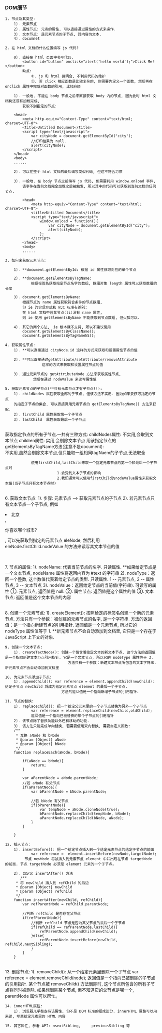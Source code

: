 ### DOM细节

	1. 节点及其类型:
		1). 元素节点
		2). 属性节点: 元素的属性, 可以直接通过属性的方式来操作. 
		3). 文本节点: 是元素节点的子节点, 其内容为文本. 
		4).	documnet
		
	2. 在 html 文档的什么位置编写 js 代码?
		
		0). 直接在 html 页面中书写代码.
			<button id="button" onclick="alert('hello world');">Click Me!</button>
			缺点: 
				①. js 和 html 强耦合, 不利用代码的维护
				②. 若 click 相应函数是比较复杂的, 则需要先定义一个函数, 然后再在 onclick 属性中完成对函数的引用, 比较麻烦
	
		1). 一般地, 不能在 body 节点之前来直接获取 body 内的节点, 因为此时 html 文档树还没有加载完成, 
		    获取不到指定的节点:
		
		<head>
			<meta http-equiv="Content-Type" content="text/html; charset=UTF-8">
			<title>Untitled Document</title>
			<script type="text/javascript">
				var cityNode = document.getElementById("city");
				//打印结果为 null.
				alert(cityNode);
			</script>
		</head>
		<body>
		......
		
		2). 可以在整个 html 文档的最后编写类似代码, 但这不符合习惯
		
		3). 一般地, 在 body 节点之前编写 js 代码, 但需要利用 window.onload 事件,　
		    该事件在当前文档完全加载之后被触发, 所以其中的代码可以获取到当前文档的任何节点.
		    
		    <head>
				<meta http-equiv="Content-Type" content="text/html; charset=UTF-8">
				<title>Untitled Document</title>
				<script type="text/javascript">
					window.onload = function(){
						var cityNode = document.getElementById("city");
						alert(cityNode);
					};
				</script>
			</head>
			<body>
			......
	
	3. 如何来获取元素节点:
	
		1). **document.getElementById: 根据 id 属性获取对应的单个节点
	
		2). **document.getElementsByTagName: 
				根据标签名获取指定节点名字的数组, 数组对象 length 属性可以获取数组的长度
	
		3). document.getElementsByName: 
			根据节点的 name 属性获取符合条件的节点数组, 
			但 ie 的实现方式和 W3C 标准有差别: 
			在 html 文档中若某节点(li)没有 name 属性,　
			则 ie 使用 getElementsByName 不能获取到节点数组, 但火狐可以. 
	
		4). 其它的两个方法,　ie 根本就不支持, 所以不建议使用  
			document.getElementsByClassName();
			document.getElementsByTagNameNS();
		
	4. 获取属性节点:
		1). **可以直接通过 cityNode.id 这样的方式来获取和设置属性节点的值
		
		2). **可以直接通过getAttribute/setAttribute/removeAttribute
					 这样的方式来获取和设置属性节点的值
	
		3). 通过元素节点的 getAttributeNode 方法来获取属性节点,
		         然后在通过 nodeValue 来读写属性值 
		
	5. 获取元素节点的子节点(**只有元素节点才有子节点!!):
		1). childNodes 属性获取全部的子节点, 但该方法不实用. 因为如果要获取指定的节点
		的指定子节点的集合, 可以直接调用元素节点的 getElementsByTagName() 方法来获取. 
		2). firstChild 属性获取第一个子节点
		3). lastChild  属性获取最后一个子节点	


​		
			获取指定节点的所有子节点.一共有三种方式:
					childNodes属性:
							不实用,会取到文本节点
						children属性: 
							实用,会剔除文本节点
					用该指定节点的getElementsByTagName方法(注意不是document):	
							不实用,虽然会剔除文本节点,但只能取一组相同tagNaem的子节点,无法取全
													
				使用firstChild,lastChild来取一个指定元素节点的第一个和最后一个子节点时
							1.会受到文本子节点的影响
							2.我们通常可以使用firstChild的nodeValue属性来获取文本值(当子节点只有文本节点时)


​		
	6. 获取文本节点:
		1). 步骤: 元素节点 --> 获取元素节点的子节点
		2). 若元素节点只有文本节点一个子节点, 
		例如 <li id="bj" name="BeiJing">北京</li>, <p>你喜欢哪个城市?</p>, 
		可以先获取到指定的元素节点 eleNode, 
		然后利用 eleNode.firstChild.nodeValue 的方法来读写其文本节点的值		


​	
​	
	7. 节点的属性:
		1). nodeName: 代表当前节点的名字. 只读属性. 
		**如果给定节点是一个文本节点, nodeName 属性将返回内容为 #text 的字符串
		2). nodeType：返回一个整数, 这个数值代表着给定节点的类型. 
		只读属性. 1 -- 元素节点, 2 -- 属性节点, 3 -- 文本节点
	    3). nodeValue：返回给定节点的当前值(字符串). 可读写的属性
			①. 元素节点, 返回值是 null.
			②. 属性节点: 返回值是这个属性的值
			③. 文本节点: 返回值是这个文本节点的内容	


​		    
	8. 创建一个元素节点:
		1). createElement(): 按照给定的标签名创建一个新的元素节点. 方法只有一个参数：被创建的元素节点的名字, 是一个字符串.
		                     方法的返回值：是一个指向新建节点的引用指针. 返回值是一个元素节点, 所以它的 nodeType 属性值等于 1.
	                           **新元素节点不会自动添加到文档里, 它只是一个存在于 JavaScript 上下文的对象.
	                         
	9. 创建一个文本节点:
		1). createTextNode(): 创建一个包含着给定文本的新文本节点. 这个方法的返回值是一个指向新建文本节点引用指针. 它是一个文本节点, 所以它的 nodeType 属性等于 3.
		                         方法只有一个参数：新建文本节点所包含的文本字符串. 新元素节点不会自动添加到文档里
		                         
	10. 为元素节点添加子节点:
		1). appendChild(): var reference = element.appendChild(newChild): 给定子节点 newChild 将成为给定元素节点 element 的最后一个子节点.
		                      方法的返回值是一个指向新增子节点的引用指针.		    
		                      
	11. 节点的替换:
		1). replaceChild(): 把一个给定父元素里的一个子节点替换为另外一个子节点
				var reference = element.replaceChild(newChild,oldChild);
				返回值是一个指向已被替换的那个子节点的引用指针
		2). 该节点除了替换功能以外还有移动的功能.  
		3). 该方法只能完成单向替换, 若需要使用双向替换, 需要自定义函数:
		/**
		 * 互换 aNode 和 bNode
		 * @param {Object} aNode
		 * @param {Object} bNode
		 */
		function replaceEach(aNode, bNode){
			
			if(aNode == bNode){
				return;
			}
			
			var aParentNode = aNode.parentNode;
			//若 aNode 有父节点
			if(aParentNode){
				var bParentNode = bNode.parentNode;
				
				//若 bNode 有父节点	
				if(bParentNode){
					var tempNode = aNode.cloneNode(true);
					bParentNode.replaceChild(tempNode, bNode);
					aParentNode.replaceChild(bNode, aNode);	
				}
			}
	
		}   
		
	12. 插入节点:
		1). insertBefore(): 把一个给定节点插入到一个给定元素节点的给定子节点的前面
	  			var reference =  element.insertBefore(newNode,targetNode);
	         节点 newNode 将被插入到元素节点 element 中并出现在节点 targetNode 的前面. 节点 targetNode 必须是 element 元素的一个子节点。	 
	
	    2). 自定义 insertAfter() 方法     
	       /**
		 * 将 newChild 插入到 refChild 的后边
		 * @param {Object} newChild
		 * @param {Object} refChild
		 */
		function insertAfter(newChild, refChild){
			var refParentNode = refChild.parentNode;
			
			//判断 refChild 是否存在父节点
			if(refParentNode){
				//判断 refChild 节点是否为其父节点的最后一个子节点
				if(refChild == refParentNode.lastChild){
					refParentNode.appendChild(newChild);
				}else{
					refParentNode.insertBefore(newChild, refChild.nextSibling);
				}	
			}
		}


​	    
	13. 删除节点:
		1). removeChild(): 从一个给定元素里删除一个子节点
	   			var reference = element.removeChild(node);
			返回值是一个指向已被删除的子节点的引用指针. 某个节点被 removeChild() 方法删除时, 这个节点所包含的所有子节点将同时被删除. 
			如果想删除某个节点, 但不知道它的父节点是哪一个, parentNode 属性可以帮忙。    
			
	14. innerHTML属性:
		1). 浏览器几乎都支持该属性, 但不是 DOM 标准的组成部分. innerHTML 属性可以用来读, 写某给定元素里的 HTML 内容	
		
	15. 其它属性, 参看 API: nsextSibling, 	previousSibling 等	           